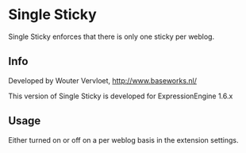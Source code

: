 # Single Sticky

Single Sticky enforces that there is only one sticky per weblog.

## Info

Developed by Wouter Vervloet, http://www.baseworks.nl/

This version of Single Sticky is developed for ExpressionEngine 1.6.x

## Usage

Either turned on or off on a per weblog basis in the extension settings.